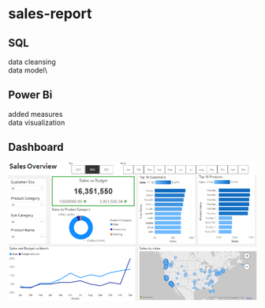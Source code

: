 ﻿# sales-report
 ## SQL
   data cleansing\
   data model\
 ## Power Bi
   added measures\
   data visualization
## Dashboard
![Dashboard](https://github.com/kapillohanii/sales-report/blob/main/Dashboard.png)

